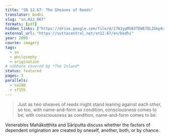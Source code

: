 ```yaml
---
title: "SN 12.67: The Sheaves of Reeds"
translator: bodhi
slug: "sn.012.067"
formats: [pdf]
hidden_links: ["https://drive.google.com/file/d/17N1ypMSB3TEWE7OL2Gkp6rUZjbHVyPKY"]
external_url: "https://suttacentral.net/sn12.67/en/bodhi"
year: 2000
course: imagery
tags:
  - sn
  - philosophy
  - origination
# nibbana covered by *The Island*
status: featured
pages: 3
parallels:
  - sa288
  - sf155
---
```


> Just as two sheaves of reeds might stand leaning against each other, so too, with name-and-form as condition, consciousness comes to be; with consciousness as condition, name-and-form comes to be.

Venerables Mahākoṭṭhita and Sāriputta discuss whether the factors of dependent origination are created by oneself, another, both, or by chance.

